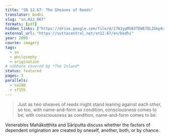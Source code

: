 ```yaml
---
title: "SN 12.67: The Sheaves of Reeds"
translator: bodhi
slug: "sn.012.067"
formats: [pdf]
hidden_links: ["https://drive.google.com/file/d/17N1ypMSB3TEWE7OL2Gkp6rUZjbHVyPKY"]
external_url: "https://suttacentral.net/sn12.67/en/bodhi"
year: 2000
course: imagery
tags:
  - sn
  - philosophy
  - origination
# nibbana covered by *The Island*
status: featured
pages: 3
parallels:
  - sa288
  - sf155
---
```


> Just as two sheaves of reeds might stand leaning against each other, so too, with name-and-form as condition, consciousness comes to be; with consciousness as condition, name-and-form comes to be.

Venerables Mahākoṭṭhita and Sāriputta discuss whether the factors of dependent origination are created by oneself, another, both, or by chance.

